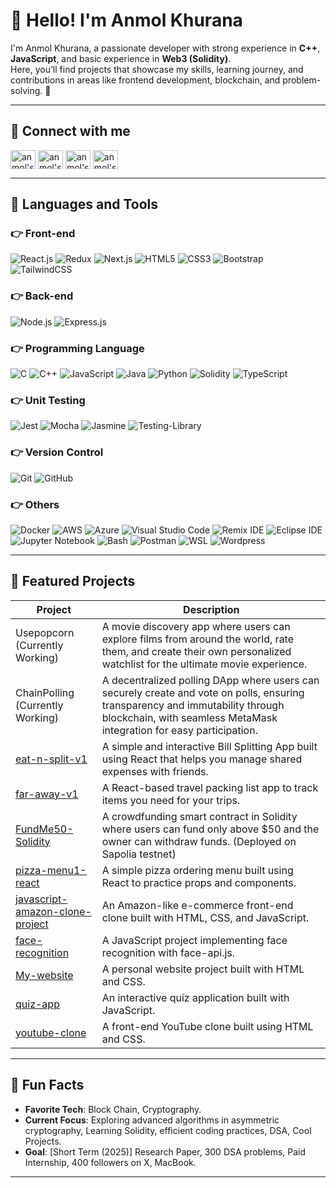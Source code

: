 # 👋 Hello! I'm Anmol Khurana

I'm Anmol Khurana, a passionate developer with strong experience in **C++**, **JavaScript**, and  basic experience in **Web3 (Solidity)**.  
Here, you’ll find projects that showcase my skills, learning journey, and contributions in areas like frontend development, blockchain, and problem-solving. 🚀  

---

## 🤝 Connect with me

<p align="left">
<a href="https://linkedin.com/in/anmolkhurana5205" target="blank"><img align="center" src="https://raw.githubusercontent.com/rahuldkjain/github-profile-readme-generator/master/src/images/icons/Social/linked-in-alt.svg" alt="anmol's linkedin" height="30" width="40" /></a>
<a href="https://x.com/anmolkhuranaa" target="blank"><img align="center" src="https://raw.githubusercontent.com/rahuldkjain/github-profile-readme-generator/master/src/images/icons/Social/twitter.svg" alt="anmol's twitter" height="30" width="40" /></a>
<a href="https://www.instagram.com/anmol.khurana.5205" target="blank"><img align="center" src="https://raw.githubusercontent.com/rahuldkjain/github-profile-readme-generator/master/src/images/icons/Social/instagram.svg" alt="anmol's instagram" height="30" width="40" /></a>
<a href="https://www.facebook.com/anmol.khurana.5205" target="blank"><img align="center" src="https://raw.githubusercontent.com/rahuldkjain/github-profile-readme-generator/master/src/images/icons/Social/facebook.svg" alt="anmol's facebook" height="30" width="40" /></a>
</p>

---

## 🚀 Languages and Tools

### 👉 Front-end

<p>
<img alt="React.js" src="https://img.shields.io/badge/react-%2320232a.svg?style=for-the-badge&logo=react&logoColor=%2361DAFB"/>
<img alt="Redux" src="https://img.shields.io/badge/redux-%23593d88.svg?style=for-the-badge&logo=redux&logoColor=white"/>
<img alt="Next.js" src="https://img.shields.io/badge/nextjs-%23000000.svg?style=for-the-badge&logo=next.js&logoColor=white"/>
<img alt="HTML5" src="https://img.shields.io/badge/html5-%23E34F26.svg?style=for-the-badge&logo=html5&logoColor=white"/>
<img alt="CSS3" src="https://img.shields.io/badge/css3-%231572B6.svg?style=for-the-badge&logo=css3&logoColor=white"/>
<img alt="Bootstrap" src="https://img.shields.io/badge/bootstrap-%23563D7C.svg?style=for-the-badge&logo=bootstrap&logoColor=white"/>
<img alt="TailwindCSS" src="https://img.shields.io/badge/tailwindcss-%2338B2AC.svg?style=for-the-badge&logo=tailwind-css&logoColor=white"/>
</p>

### 👉 Back-end

<p>
<img alt="Node.js" src="https://img.shields.io/badge/node.js-%2343853D.svg?style=for-the-badge&logo=node-dot-js&logoColor=white"/>
<img alt="Express.js" src="https://img.shields.io/badge/express.js-%23404d59.svg?style=for-the-badge&logo=express&logoColor=%2361DAFB"/>
</p>

### 👉 Programming Language

<p>
<img alt="C" src="https://img.shields.io/badge/C-%235C6BC0.svg?style=for-the-badge&logo=java&logoColor=white"/>
<img alt="C++" src="https://img.shields.io/badge/C++-%2300599C.svg?style=for-the-badge&logo=c%2B%2B&logoColor=white"/>
<img alt="JavaScript" src="https://img.shields.io/badge/javascript-%23323330.svg?style=for-the-badge&logo=javascript&logoColor=%23F7DF1E"/>
<img alt="Java" src="https://img.shields.io/badge/java-%23ED8B00.svg?style=for-the-badge&logo=java&logoColor=white"/>
<img alt="Python" src="https://img.shields.io/badge/Python-%233776AB.svg?style=for-the-badge&logo=python&logoColor=white"/>
<img alt="Solidity" src="https://img.shields.io/badge/Solidity-%23363636.svg?style=for-the-badge&logo=solidity&logoColor=white"/>
<img alt="TypeScript" src="https://img.shields.io/badge/typescript-%23007ACC.svg?style=for-the-badge&logo=typescript&logoColor=white"/>
</p>

### 👉 Unit Testing

<p>
<img alt="Jest" src="https://img.shields.io/badge/-jest-%23C21325?style=for-the-badge&logo=jest&logoColor=white"/>
<img alt="Mocha" src="https://img.shields.io/badge/-mocha-%238D6748?style=for-the-badge&logo=mocha&logoColor=white"/>
<img alt="Jasmine" src="https://img.shields.io/badge/Jasmine-%238A4182.svg?style=for-the-badge&logo=jasmine&logoColor=white"/>
<img alt="Testing-Library" src="https://img.shields.io/badge/-TestingLibrary-%23E33332?style=for-the-badge&logo=testing-library&logoColor=white"/>
</p>

### 👉 Version Control

<p>
<img alt="Git" src="https://img.shields.io/badge/git-%23F05033.svg?style=for-the-badge&logo=git&logoColor=white"/>
<img alt="GitHub" src="https://img.shields.io/badge/github-%23121011.svg?style=for-the-badge&logo=github&logoColor=white"/>
</p>

### 👉 Others

<p>
<img alt="Docker" src="https://img.shields.io/badge/docker-%230db7ed.svg?style=for-the-badge&logo=docker&logoColor=white"/>
<img alt="AWS" src="https://img.shields.io/badge/AWS-%23FF9900.svg?style=for-the-badge&logo=amazon-aws&logoColor=white"/>
<img alt="Azure" src="https://img.shields.io/badge/azure-%230072C6.svg?style=for-the-badge&logo=azure-devops&logoColor=white"/>
<img alt="Visual Studio Code" src="https://img.shields.io/badge/VisualStudioCode-0078d7.svg?style=for-the-badge&logo=visual-studio-code&logoColor=white"/>
<img alt="Remix IDE" src="https://img.shields.io/badge/Remix%20IDE-%232B2F3E.svg?style=for-the-badge&logo=remix&logoColor=white"/>
<img alt="Eclipse IDE" src="https://img.shields.io/badge/Eclipse%20IDE-%232C2255.svg?style=for-the-badge&logo=eclipse&logoColor=white"/>
<img alt="Jupyter Notebook" src="https://img.shields.io/badge/Jupyter-%23F37626.svg?style=for-the-badge&logo=jupyter&logoColor=white"/>
<img alt="Bash" src="https://img.shields.io/badge/Bash-%234EAA25.svg?style=for-the-badge&logo=gnubash&logoColor=white"/>
<img alt="Postman" src="https://img.shields.io/badge/Postman-%23FF6C37.svg?style=for-the-badge&logo=postman&logoColor=white"/>
<img alt="WSL" src="https://img.shields.io/badge/WSL-%234D4D4D.svg?style=for-the-badge&logo=linux&logoColor=white"/>
<img alt="Wordpress" src="https://img.shields.io/badge/WordPress-21759B.svg?style=for-the-badge&logo=wordpress&logoColor=white"/>
</p>

---

## 🌟 Featured Projects

| Project | Description |
| ------- | ----------- |
| Usepopcorn  (Currently Working) | A movie discovery app where users can explore films from around the world, rate them, and create their own personalized watchlist for the ultimate movie experience. |
| ChainPolling  (Currently Working) | A decentralized polling DApp where users can securely create and vote on polls, ensuring transparency and immutability through blockchain, with seamless MetaMask integration for easy participation. |
| [eat-n-split-v1](https://github.com/anmolkhurana5205/eat-n-split-v1) | A simple and interactive Bill Splitting App built using React that helps you manage shared expenses with friends. |
| [far-away-v1](https://github.com/anmolkhurana5205/far-away-v1) | A React-based travel packing list app to track items you need for your trips. |
| [FundMe50-Solidity](https://github.com/anmolkhurana5205/FundMe50-Solidity) | A crowdfunding smart contract in Solidity where users can fund only above $50 and the owner can withdraw funds. (Deployed on Sapolia testnet) |
| [pizza-menu1-react](https://github.com/anmolkhurana5205/pizza-menu1-react) | A simple pizza ordering menu built using React to practice props and components. |
| [javascript-amazon-clone-project](https://github.com/anmolkhurana5205/javascript-amazon-clone-project) | An Amazon-like e-commerce front-end clone built with HTML, CSS, and JavaScript. |
| [face-recognition](https://github.com/anmolkhurana5205/face-recognition) | A JavaScript project implementing face recognition with face-api.js. |
| [My-website](https://github.com/anmolkhurana5205/My-website) | A personal website project built with HTML and CSS. |
| [quiz-app](https://github.com/anmolkhurana5205/quiz-app) | An interactive quiz application built with JavaScript. |
| [youtube-clone](https://github.com/anmolkhurana5205/youtube-clone) | A front-end YouTube clone built using HTML and CSS. |

---

## 🎉 Fun Facts

- **Favorite Tech**: Block Chain, Cryptography.
- **Current Focus**: Exploring advanced algorithms in asymmetric cryptography, Learning Solidity, efficient coding practices, DSA, Cool Projects.
- **Goal**: [Short Term (2025)] Research Paper, 300 DSA problems, Paid Internship, 400 followers on X, MacBook.

---
